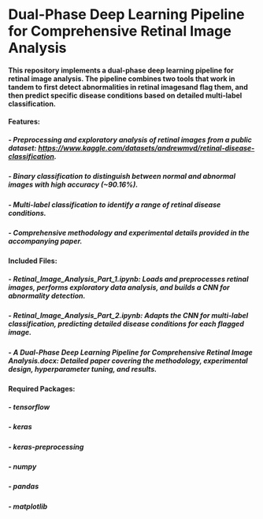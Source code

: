 # Dual-Phase Deep Learning Pipeline for Comprehensive Retinal Image Analysis

#### This repository implements a dual-phase deep learning pipeline for retinal image analysis. The pipeline combines two tools that work in tandem to first detect abnormalities in retinal imagesand flag them, and then predict specific disease conditions based on detailed multi-label classification.

#### Features:
##### - Preprocessing and exploratory analysis of retinal images from a public dataset: https://www.kaggle.com/datasets/andrewmvd/retinal-disease-classification.
##### - Binary classification to distinguish between normal and abnormal images with high accuracy (~90.16%).
##### - Multi-label classification to identify a range of retinal disease conditions.
##### - Comprehensive methodology and experimental details provided in the accompanying paper.

#### Included Files:
##### - **Retinal_Image_Analysis_Part_1.ipynb**: Loads and preprocesses retinal images, performs exploratory data analysis, and builds a CNN for abnormality detection.
##### - **Retinal_Image_Analysis_Part_2.ipynb**: Adapts the CNN for multi-label classification, predicting detailed disease conditions for each flagged image.
##### - **A Dual-Phase Deep Learning Pipeline for Comprehensive Retinal Image Analysis.docx**: Detailed paper covering the methodology, experimental design, hyperparameter tuning, and results.

#### Required Packages:
##### - tensorflow
##### - keras
##### - keras-preprocessing
##### - numpy
##### - pandas
##### - matplotlib 
